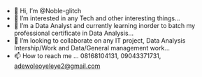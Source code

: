 - 👋 Hi, I’m @Noble-glitch
- 👀 I’m interested in any Tech and other interesting things...
- 🌱 I’m a Data Analyst and currently learning inorder to batch my professional certificate in Data Analysis...
- 💞️ I’m looking to collaborate on any IT project, Data Analysis Intership/Work and Data/General management work...
- 📫 How to reach me ...
08168104131, 09043371731, adewoleoyeleye2@gmail.com

<!---
Noble-glitch/Noble-glitch is a ✨ special ✨ repository because its `README.md` (this file) appears on your GitHub profile.
You can click the Preview link to take a look at your changes.
--->
